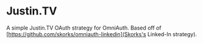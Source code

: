 # Justin.TV 

A simple Justin.TV OAuth strategy for OmniAuth.  Based off of [https://github.com/skorks/omniauth-linkedin](Skorks's Linked-In strategy).